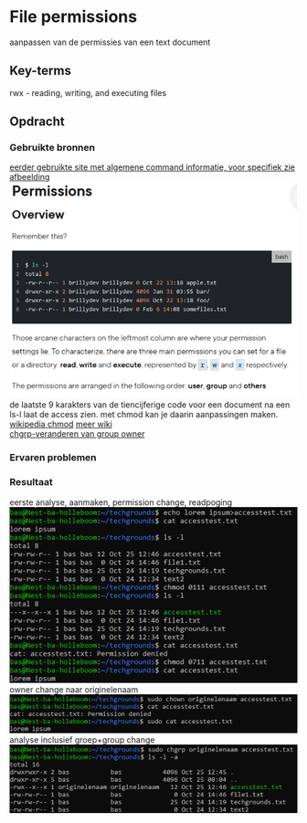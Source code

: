 # File permissions
aanpassen van de permissies van een text document

## Key-terms
rwx - reading, writing, and executing files

## Opdracht
### Gebruikte bronnen
[eerder gebruikte site met algemene command informatie, voor specifiek zie afbeelding](https://www.pluralsight.com/guides/beginner-linux-navigation-manual)  
![permission commands](/01-linux/images/7-Permissions-overview.PNG)  
de laatste 9 karakters van de tiencijferige code voor een document na een ls-l laat de access zien. met chmod kan je daarin aanpassingen maken.  
[wikipedia chmod](https://en.wikipedia.org/wiki/Chmod) [meer wiki](https://en.wikipedia.org/wiki/File-system_permissions#Traditional_Unix_permissions)  
[chgrp-veranderen van group owner](https://www.atlantic.net/dedicated-server-hosting/how-to-use-chgrp-change-group-ownership-command-in-linux/)
### Ervaren problemen


### Resultaat
eerste analyse, aanmaken, permission change, readpoging  
![eerste analyse, aanmaken, permission change, readpoging](/01-linux/images/7-aanmaken-test-chmod-enkel-execute-ownerread-only.PNG)  
owner change naar originelenaam  
![owner change naar originelenaam](/01-linux/images/7-ownership-change-nonowner-read.PNG)  
analyse inclusief groep+group change  
![analyse inclusief groep+group change](/01-linux/images/7-groupinfo+groupchange.PNG)